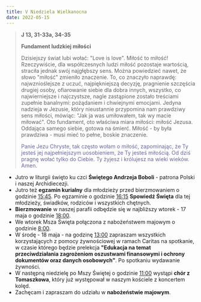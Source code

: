 ```yaml
---
title: V Niedziela Wielkanocna
date: 2022-05-15
---
```


> **J 13, 31-33a, 34-35**
>
> **Fundament ludzkiej miłości**
>
> Dzisiejszy świat lubi wołać: "Love is love". Miłość to miłość! Rzeczywiście, dla współczesnych ludzi miłość pozostaje wartością, straciła jednak swój najgłębszy sens. Można powiedzieć nawet, że słowo "miłość" zmieniło znaczenie. To, co znaczyło naprawdę: najwznioślejsze z uczuć, najpiękniejszą decyzję, pragnienie szczęścia drugiej osoby, ofiarowanie siebie dla dobra innych, wszystko, co najwierniejsze i najczystsze, nagle zastąpione zostało treściami zupełnie banalnymi: pożądaniem i chwiejnymi emocjami. Jedyna nadzieja w Jezusie, który nieustannie przypomina nam prawdziwy sens miłości, mówiąc: "Jak ja was umiłowałem, tak wy macie miłować". Oto fundament, oto właściwa miara miłości: miłość Jezusa. Oddająca samego siebie, gotowa na śmierć. Miłość - by była prawdziwa - musi mieć to pełne, boskie znaczenie.
>
> <span style="color: #666699;"> Panie Jezu Chryste, tak często wołam o miłość, zapominając, że Ty jesteś jej najpełniejszym uosobieniem, że Ty jesteś miłością. Od dziś pragnę wołać tylko do Ciebie. Ty żyjesz i królujesz na wieki wieków. Amen.
> &nbsp;

- Jutro w liturgii święto ku czci **Świętego Andrzeja Boboli** - patrona Polski i naszej Archidiecezji.
- Jutro też **egzamin kurialny** dla młodzieży przed bierzmowaniem o godzinie <u>15:45</u>. Po egzaminie o godzinie <u>16:15</u> **Spowiedź Święta** dla tej młodzieży, świadków, rodziców i wszystkich chętnych.
- **Bierzmowanie** w naszej parafii odbędzie się w najbliższy wtorek - 17 maja o godzinie <u>18:00</u>.
- We wtorek Msza Święta połączona z nabożeństwem majowym o godzinie <u>8:00</u>.
- W środę - 18 maja - na godzinę <u>13:00</u> zapraszam wszystkich korzystających z pomocy żywnościowej w ramach Caritas na spotkanie, w czasie którego będzie prelekcja **"Edukacja na temat przeciwdziałania zagrożeniom oszustwami finansowymi i ochrony dokumentów oraz danych osobowych"**. Po spotkaniu wydawanie żywności.
- W następną niedzielę po Mszy Świętej o godzinie <u>11:00</u> wystąpi **chór z Tomaszkowa**, który już występował w naszym kościele z koncertem kolęd.
- Zachęcam i zapraszam do udziału w **nabożeństwie majowym**.
